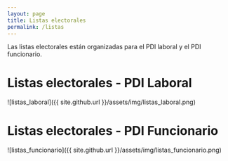 ```yaml
---
layout: page
title: Listas electorales
permalink: /listas
---
```


Las listas electorales están organizadas para el PDI laboral y el PDI funcionario.

# Listas electorales - PDI Laboral


![listas_laboral]({{ site.github.url }}/assets/img/listas_laboral.png)


# Listas electorales - PDI Funcionario


![listas_funcionario]({{ site.github.url }}/assets/img/listas_funcionario.png)
